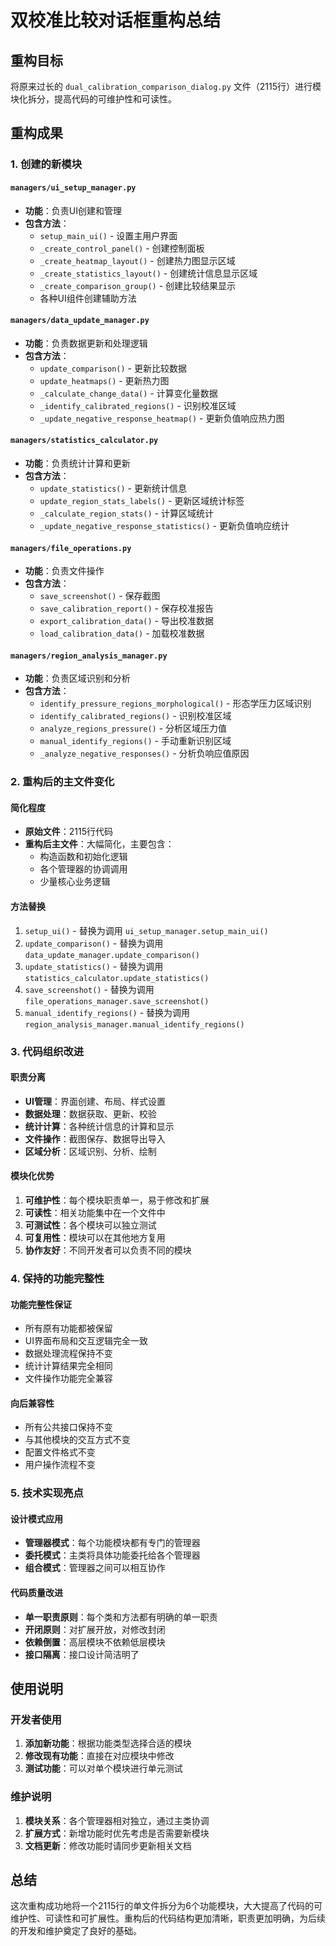 # 双校准比较对话框重构总结

## 重构目标
将原来过长的 `dual_calibration_comparison_dialog.py` 文件（2115行）进行模块化拆分，提高代码的可维护性和可读性。

## 重构成果

### 1. 创建的新模块

#### `managers/ui_setup_manager.py`
- **功能**：负责UI创建和管理
- **包含方法**：
  - `setup_main_ui()` - 设置主用户界面
  - `_create_control_panel()` - 创建控制面板
  - `_create_heatmap_layout()` - 创建热力图显示区域
  - `_create_statistics_layout()` - 创建统计信息显示区域
  - `_create_comparison_group()` - 创建比较结果显示
  - 各种UI组件创建辅助方法

#### `managers/data_update_manager.py`
- **功能**：负责数据更新和处理逻辑
- **包含方法**：
  - `update_comparison()` - 更新比较数据
  - `update_heatmaps()` - 更新热力图
  - `_calculate_change_data()` - 计算变化量数据
  - `_identify_calibrated_regions()` - 识别校准区域
  - `_update_negative_response_heatmap()` - 更新负值响应热力图

#### `managers/statistics_calculator.py`
- **功能**：负责统计计算和更新
- **包含方法**：
  - `update_statistics()` - 更新统计信息
  - `update_region_stats_labels()` - 更新区域统计标签
  - `_calculate_region_stats()` - 计算区域统计
  - `_update_negative_response_statistics()` - 更新负值响应统计

#### `managers/file_operations.py`
- **功能**：负责文件操作
- **包含方法**：
  - `save_screenshot()` - 保存截图
  - `save_calibration_report()` - 保存校准报告
  - `export_calibration_data()` - 导出校准数据
  - `load_calibration_data()` - 加载校准数据

#### `managers/region_analysis_manager.py`
- **功能**：负责区域识别和分析
- **包含方法**：
  - `identify_pressure_regions_morphological()` - 形态学压力区域识别
  - `identify_calibrated_regions()` - 识别校准区域
  - `analyze_regions_pressure()` - 分析区域压力值
  - `manual_identify_regions()` - 手动重新识别区域
  - `_analyze_negative_responses()` - 分析负响应值原因

### 2. 重构后的主文件变化

#### 简化程度
- **原始文件**：2115行代码
- **重构后主文件**：大幅简化，主要包含：
  - 构造函数和初始化逻辑
  - 各个管理器的协调调用
  - 少量核心业务逻辑

#### 方法替换
1. `setup_ui()` - 替换为调用 `ui_setup_manager.setup_main_ui()`
2. `update_comparison()` - 替换为调用 `data_update_manager.update_comparison()`
3. `update_statistics()` - 替换为调用 `statistics_calculator.update_statistics()`
4. `save_screenshot()` - 替换为调用 `file_operations_manager.save_screenshot()`
5. `manual_identify_regions()` - 替换为调用 `region_analysis_manager.manual_identify_regions()`

### 3. 代码组织改进

#### 职责分离
- **UI管理**：界面创建、布局、样式设置
- **数据处理**：数据获取、更新、校验
- **统计计算**：各种统计信息的计算和显示
- **文件操作**：截图保存、数据导出导入
- **区域分析**：区域识别、分析、绘制

#### 模块化优势
1. **可维护性**：每个模块职责单一，易于修改和扩展
2. **可读性**：相关功能集中在一个文件中
3. **可测试性**：各个模块可以独立测试
4. **可复用性**：模块可以在其他地方复用
5. **协作友好**：不同开发者可以负责不同的模块

### 4. 保持的功能完整性

#### 功能完整性保证
- 所有原有功能都被保留
- UI界面布局和交互逻辑完全一致
- 数据处理流程保持不变
- 统计计算结果完全相同
- 文件操作功能完全兼容

#### 向后兼容性
- 所有公共接口保持不变
- 与其他模块的交互方式不变
- 配置文件格式不变
- 用户操作流程不变

### 5. 技术实现亮点

#### 设计模式应用
- **管理器模式**：每个功能模块都有专门的管理器
- **委托模式**：主类将具体功能委托给各个管理器
- **组合模式**：管理器之间可以相互协作

#### 代码质量改进
- **单一职责原则**：每个类和方法都有明确的单一职责
- **开闭原则**：对扩展开放，对修改封闭
- **依赖倒置**：高层模块不依赖低层模块
- **接口隔离**：接口设计简洁明了

## 使用说明

### 开发者使用
1. **添加新功能**：根据功能类型选择合适的模块
2. **修改现有功能**：直接在对应模块中修改
3. **测试功能**：可以对单个模块进行单元测试

### 维护说明
1. **模块关系**：各个管理器相对独立，通过主类协调
2. **扩展方式**：新增功能时优先考虑是否需要新模块
3. **文档更新**：修改功能时请同步更新相关文档

## 总结

这次重构成功地将一个2115行的单文件拆分为6个功能模块，大大提高了代码的可维护性、可读性和可扩展性。重构后的代码结构更加清晰，职责更加明确，为后续的开发和维护奠定了良好的基础。
